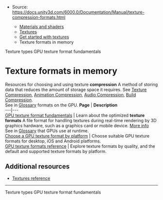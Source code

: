 * Source: https://docs.unity3d.com/6000.0/Documentation/Manual/texture-compression-formats.html

  * [Materials and shaders](https://docs.unity3d.com/6000.0/Documentation/Manual/materials-and-shaders.html)
  * [Textures](https://docs.unity3d.com/6000.0/Documentation/Manual/Textures-landing.html)
  * [Get started with textures](https://docs.unity3d.com/6000.0/Documentation/Manual/textures-getting-started.html)
  * Texture formats in memory


[](https://docs.unity3d.com/6000.0/Documentation/Manual/texture-types.html)
Texture types
[](https://docs.unity3d.com/6000.0/Documentation/Manual/texture-compression-fundamentals.html)
GPU texture format fundamentals
# Texture formats in memory
Resources for choosing and using texture **compression** A method of storing data that reduces the amount of storage space it requires. See [Texture Compression](https://docs.unity3d.com/6000.0/Documentation/Manual/class-TextureImporterOverride), [Animation Compression](https://docs.unity3d.com/6000.0/Documentation/Manual/class-AnimationClip.html#AssetProperties), [Audio Compression](https://docs.unity3d.com/6000.0/Documentation/Manual/class-AudioClip.html), [Build Compression](https://docs.unity3d.com/6000.0/Documentation/Manual/ReducingFilesize.html).  
See in [Glossary](https://docs.unity3d.com/6000.0/Documentation/Manual/Glossary.html#compression) formats on the GPU.
**Page** | **Description**  
---|---  
[GPU texture format fundamentals](https://docs.unity3d.com/6000.0/Documentation/Manual/texture-compression-fundamentals.html) | Learn about the optimized **texture formats** A file format for handling textures during real-time rendering by 3D graphics hardware, such as a graphics card or mobile device. [More info](https://docs.unity3d.com/6000.0/Documentation/Manual/class-TextureImporterOverride)  
See in [Glossary](https://docs.unity3d.com/6000.0/Documentation/Manual/Glossary.html#TextureFormat) that GPUs use at runtime.  
[Choose a GPU texture format by platform](https://docs.unity3d.com/6000.0/Documentation/Manual/texture-choose-format-by-platform.html) | Choose suitable GPU texture formats for desktop, iOS and Android platforms.  
[GPU texture formats reference](https://docs.unity3d.com/6000.0/Documentation/Manual/texture-formats-reference.html) | Explore texture formats by quality, and the default and supported texture formats by platform.  
## Additional resources
  * [Textures reference](https://docs.unity3d.com/6000.0/Documentation/Manual/textures-reference.html)


* * *
[](https://docs.unity3d.com/6000.0/Documentation/Manual/texture-types.html)
Texture types
[](https://docs.unity3d.com/6000.0/Documentation/Manual/texture-compression-fundamentals.html)
GPU texture format fundamentals
